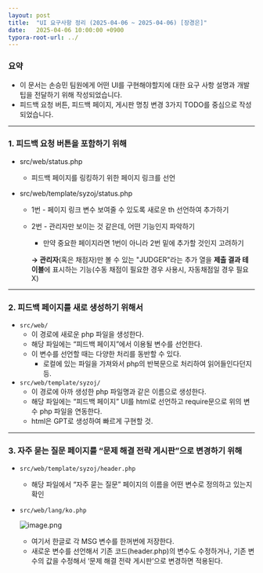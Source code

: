 ```yaml
---
layout: post
title:  "UI 요구사항 정리 (2025-04-06 ~ 2025-04-06) [장경은]"
date:   2025-04-06 10:00:00 +0900
typora-root-url: ../
---
```


### 요약

- 이 문서는 손승민 팀원에게 어떤 UI를 구현해야할지에 대한 요구 사항 설명과 개발 팁을 전달하기 위해 작성되었습니다.
- 피드백 요청 버튼, 피드백 페이지, 게시판 명칭 변경 3가지 TODO를 중심으로 작성되었습니다.

---

### **1. 피드백 요청 버튼을 포함하기 위해**

- src/web/status.php

  - 피드백 페이지를 링킹하기 위한 페이지 링크를 선언

- src/web/template/syzoj/status.php

  

  - 1번 - 페이지 링크 변수 보여줄 수 있도록 새로운 th 선언하여 추가하기

  - 2번 - 관리자만 보이는 것 같은데, 어떤 기능인지 파악하기

    - 만약 중요한 페이지라면 1번이 아니라 2번 밑에 추가할 것인지 고려하기

    **→ 관리자**(혹은 채점자)만 볼 수 있는 "JUDGER"라는 추가 열을 **제출 결과 테이블**에 표시하는 기능(수동 채점이 필요한 경우 사용시, 자동채점일 경우 필요 X)

---

### **2. 피드백 페이지를 새로 생성하기 위해서**

- `src/web/`
  - 이 경로에 새로운 php 파일을 생성한다.
  - 해당 파일에는 “피드백 페이지”에서 이용될 변수를 선언한다.
  - 이 변수를 선언할 때는 다양한 처리를 동반할 수 있다.
    - 로컬에 있는 파일을 가져와서 php의 반복문으로 처리하여 읽어들인다던지 등.
- `src/web/template/syzoj/`
  - 이 경로에 아까 생성한 php 파일명과 같은 이름으로 생성한다.
  - 해당 파일에는 “피드백 페이지” UI를 html로 선언하고 require문으로 위의 변수 php 파일을 연동한다.
  - html은 GPT로 생성하여 빠르게 구현할 것.

---

### 3. 자주 묻는 질문 페이지를 “문제 해결 전략 게시판”으로 변경하기 위해

- `src/web/template/syzoj/header.php`

  

  - 해당 파일에서 “자주 묻는 질문” 페이지의 이름을 어떤 변수로 정의하고 있는지 확인

- `src/web/lang/ko.php`

  ![image.png](attachment:dfe1652c-0c50-438f-9f3e-097fba92b70a:image.png)

  - 여기서 한글로 각 MSG 변수를 한꺼번에 저장한다.
  - 새로운 변수를 선언해서 기존 코드(header.php)의 변수도 수정하거나, 기존 변수의 값을 수정해서 ‘문제 해결 전략 게시판’으로 변경하면 적용된다.